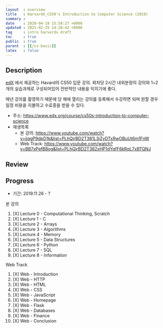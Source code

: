 ```yaml
---
layout  : overview
title   : HarvardX_CS50's Introduction to Computer Science (2019)
summary : 
date    : 2020-04-19 15:58:27 +0900
updated : 2021-02-25 14:28:42 +0900
tag     : intro harverdx draft
toc     : true
public  : true
parent  : [[/cs-basic]]
latex   : false
---
```


## Description

[edX](http://http://edx.org/) 에서 제공하는 Havard의 CS50 입문 강의. 회차당 2시간 내외분량의 강의와 1~2개의 실습과제로 구성되어있어 전반적인 내용을 익히기에 좋다.

매년 강의를 촬영하기 때문에 당 해에 열리는 강의를 등록해서 수강하면 되며 원할 경우 일정 비용을 지불하고 수료증을 받을 수 있다.

* 주소: https://www.edx.org/course/cs50s-introduction-to-computer-science
* 재생목록
    * 본 강의: https://www.youtube.com/watch?v=jjqgP9dpD1k&list=PLhQjrBD2T381L3iZyDTxRwOBuUt6m1FnW
    * Web Track: https://www.youtube.com/watch?v=BB7xPefB8og&list=PLhQjrBD2T382xHP1dYqfF6kRqL7xBTQNJ

## Review

## Progress

* 기간: 2019.11.26 - ?

본 강의

1. [X] Lecture 0 - Computational Thinking, Scratch
1. [X] Lecture 1 - C
1. [X] Lecture 2 - Arrays
1. [X] Lecture 3 - Algorithms
1. [X] Lecture 4 - Memory
1. [X] Lecture 5 - Data Structures
1. [X] Lecture 6 - Python
1. [X] Lecture 7 - SQL
1. [X] Lecture 8 - Information

Web Track

1. [X] Web - Introduction
1. [X] Web - HTTP
1. [X] Web - HTML
1. [X] Web - CSS
1. [X] Web - JavaScript
1. [X] Web - Homepage
1. [X] Web - Flask
1. [X] Web - Databases
1. [X] Web - Finance
1. [X] Web - Conclusion
